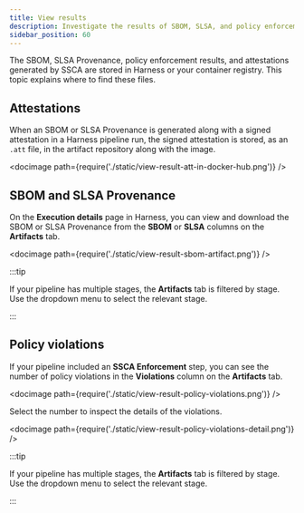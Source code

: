 ```yaml
---
title: View results
description: Investigate the results of SBOM, SLSA, and policy enforcement.
sidebar_position: 60
---
```


The SBOM, SLSA Provenance, policy enforcement results, and attestations generated by SSCA are stored in Harness or your container registry. This topic explains where to find these files.

## Attestations

When an SBOM or SLSA Provenance is generated along with a signed attestation in a Harness pipeline run, the signed attestation is stored, as an `.att` file, in the artifact repository along with the image.

<!-- ![](./static/view-result-att-in-docker-hub.png) -->

<docimage path={require('./static/view-result-att-in-docker-hub.png')} />

## SBOM and SLSA Provenance

On the **Execution details** page in Harness, you can view and download the SBOM or SLSA Provenance from the **SBOM** or **SLSA** columns on the **Artifacts** tab.

<!-- ![](./static/view-result-sbom-artifact.png) -->

<docimage path={require('./static/view-result-sbom-artifact.png')} />

:::tip

If your pipeline has multiple stages, the **Artifacts** tab is filtered by stage. Use the dropdown menu to select the relevant stage.

:::

## Policy violations

If your pipeline included an **SSCA Enforcement** step, you can see the number of policy violations in the **Violations** column on the **Artifacts** tab.

<!-- ![](./static/view-result-policy-violations.png) -->

<docimage path={require('./static/view-result-policy-violations.png')} />

Select the number to inspect the details of the violations.

<!-- ![](./static/view-result-policy-violations-detail.png) -->

<docimage path={require('./static/view-result-policy-violations-detail.png')} />

:::tip

If your pipeline has multiple stages, the **Artifacts** tab is filtered by stage. Use the dropdown menu to select the relevant stage.

:::
